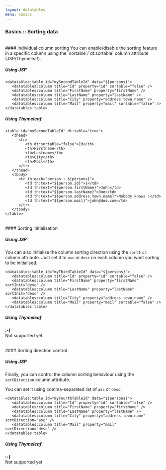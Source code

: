 ```yaml
---
layout: datatables
menu: basics
---
```


### Basics :: Sorting data

<br />
#### Individual column sorting
You can enable/disable the sorting feature in a specific column using the `sortable`/`dt:sortable` column attribute (JSP/Thymeleaf).

##### Using JSP

	<datatables:table id="mySecondTableId" data="${persons}">
	   <datatables:column title="Id" property="id" sortable="false" />
	   <datatables:column title="FirstName" property="firstName" />
	   <datatables:column title="LastName" property="lastName" />
	   <datatables:column title="City" property="address.town.name" />
	   <datatables:column title="Mail" property="mail" sortable="false" />
	</datatables:table>

##### Using Thymeleaf

	<table id="mySecondTableId" dt:table="true">
	   <thead>
	      <tr>
	         <th dt:sortable="false">Id</th>
	         <th>Firstname</th>
	         <th>Lastname</th>
	         <th>City</th>
	         <th>Mail</th>
	      </tr>
	   </thead>
	   <tbody>
	      <tr th:each="person : ${persons}">
	         <td th:text="${person.id}">1</td>
	         <td th:text="${person.firstName}">John</td>
	         <td th:text="${person.lastName}">Doe</td>
	         <td th:text="${person.address.town.name}">Nobody knows !</td>
	         <td th:text="${person.mail}">john@doe.com</td>
	      </tr>
	   </tbody>
	</table>
<br />
#### Sorting initialisation

##### Using JSP
You can also initialise the column sorting direction using the `sortInit` column attribute.
Just set it to `asc` or `desc` on each column you want sorting to be initialised.

	<datatables:table id="myThirdTableId" data="${persons}">
	   <datatables:column title="Id" property="id" sortable="false" />
	   <datatables:column title="FirstName" property="firstName" sortInit="desc" />
	   <datatables:column title="LastName" property="lastName" sortInit="desc" />
	   <datatables:column title="City" property="address.town.name" />
	   <datatables:column title="Mail" property="mail" sortable="false" />
	</datatables:table>

##### Using Thymeleaf
<p class="alert alert-error"><strong>:-(</strong><br /> Not supported yet</p>

<br />
#### Sorting direction control

##### Using JSP
Finally, you can control the column sorting behaviour using the `sortDirection` column attribute.

You can set it using comma-separated list of `asc` or `desc`.

	<datatables:table id="myFourthTableId" data="${persons}">
	   <datatables:column title="Id" property="id" sortable="false" />
	   <datatables:column title="FirstName" property="firstName" />
	   <datatables:column title="LastName" property="lastName" />
	   <datatables:column title="City" property="address.town.name" sortDirection="asc" />
	   <datatables:column title="Mail" property="mail" sortDirection="desc" />
	</datatables:table>

##### Using Thymeleaf
<p class="alert alert-error"><strong>:-(</strong><br /> Not supported yet</p>
